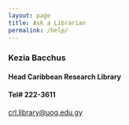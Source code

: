 ```yaml
---
layout: page
title: Ask a Librarian
permalink: /help/
---
```





###  **Kezia Bacchus**

#### Head Caribbean Research Library
#### Tel# 222-3611
[crl.library@uog.edu.gy](crl.library@uog.edu.gy)